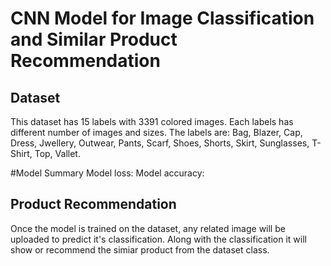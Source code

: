 # CNN Model for Image Classification and Similar Product Recommendation

## Dataset
This dataset has 15 labels with 3391 colored images.
Each labels has different number of images and sizes.
The labels are: Bag, Blazer, Cap, Dress, Jwellery, Outwear, Pants, Scarf, Shoes, Shorts, Skirt, Sunglasses, T-Shirt, Top, Vallet.

#Model Summary
Model loss: 
Model accuracy: 

## Product Recommendation
Once the model is trained on the dataset, any related image will be uploaded to predict it's classification.
Along with the classification it will show or recommend the simiar product from the dataset class. 

